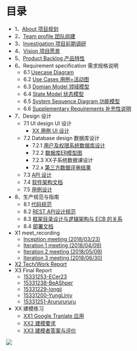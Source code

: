 # 目录

- 1、[About 项目规划](https://github.com/rookies-sysu/Dashboard/blob/gh-pages/01-about)
- 2、[Team profile 团队组建](https://github.com/rookies-sysu/Dashboard/blob/gh-pages/02-team-profile)
- 3、[Investigation 项目前期调研](https://github.com/rookies-sysu/Dashboard/blob/gh-pages/03-investigation)
- 4、[Vision 项目愿景](https://github.com/rookies-sysu/Dashboard/blob/gh-pages/04-vision)
- 5、[Product Backlog 产品特性](https://github.com/rookies-sysu/Dashboard/blob/gh-pages/05-product-backlog)
- 6、Requirement specification 需求规格说明
  - 6.1 [Usecase Diagram](https://github.com/rookies-sysu/Dashboard/blob/gh-pages/06-01-usecase-diagram)
  - 6.2 [Use Cases 用例+活动图](https://github.com/rookies-sysu/Dashboard/blob/gh-pages/06-02-use-cases)
  - 6.3 [Domian Model 领域模型](https://github.com/rookies-sysu/Dashboard/blob/gh-pages/06-03-domain-model)
  - 6.4 [State Model 状态模型](https://github.com/rookies-sysu/Dashboard/blob/gh-pages/06-04-state-model)
  - 6.5 [System Sequence Diagram 功能模型](https://github.com/rookies-sysu/Dashboard/blob/gh-pages/06-05-system-sequence-diagram)
  - 6.6 [Supplementary Requirements 补充性说明](https://github.com/rookies-sysu/Dashboard/blob/gh-pages/06-06-supplementary-requirements)
- 7、Design 设计
  - 7.1 UI design UI 设计
    - [XX 用例 UI 设计](https://github.com/rookies-sysu/Dashboard/blob/gh-pages/07-01-01-XX-ui-design)
  - 7.2 Database design 数据库设计
    - 7.2.1 [用户及权限系统数据库设计](https://github.com/rookies-sysu/Dashboard/blob/gh-pages/07-02-01-database-design)
    - 7.2.2 [数据库ER模型图](https://github.com/rookies-sysu/Dashboard/blob/gh-pages/07-02-02-database-er-model)
    - 7.2.3 XX子系统数据课设计
    - 7.2.x [第三方数据评审结果](https://github.com/rookies-sysu/Dashboard/blob/gh-pages/07-02-03-%E7%AC%AC%E4%B8%89%E6%96%B9%E6%95%B0%E6%8D%AE%E8%AF%84%E5%AE%A1%E7%BB%93%E6%9E%9C)
  - 7.3 [API 设计](https://github.com/rookies-sysu/Dashboard/blob/gh-pages/07-03-API)
  - 7.4 [软件架构文档](https://github.com/rookies-sysu/Dashboard/blob/gh-pages/07-04-software-architecture-document)
  - 7.5 [用例设计](https://github.com/rookies-sysu/Dashboard/blob/gh-pages/07-05-usecase-design)
- 8、生产规范与指南
  - 8.1 [代码规范](https://github.com/rookies-sysu/Dashboard/blob/gh-pages/08-01-coding-standard)
  - 8.2 [REST API设计规范](https://github.com/rookies-sysu/Dashboard/blob/gh-pages/08-02-RESTful-api-design-standard)
  - 8.3 [框架目录设计与逻辑架构与 ECB 的关系](https://github.com/rookies-sysu/Dashboard/blob/gh-pages/08-03-relationship-between-ECB-framework-directory-design-logic-archit)
  - 8.4 [部署文档](https://github.com/rookies-sysu/Dashboard/blob/gh-pages/08-04-deployment-doc)
- X1 meet_recording
  - [Inception meeting (2018/03/23)](https://github.com/rookies-sysu/Dashboard/blob/gh-pages/X1-inception-meeting)
  - [Iteration 1 meeting (2018/04/09)](https://github.com/rookies-sysu/Dashboard/blob/gh-pages/X1-iteration1-meeting)
  - [Iteration 2 meeting (2018/05/09)](https://github.com/rookies-sysu/Dashboard/blob/gh-pages/X1-iteration2-meeting)
  - [Iteration 3 meeting (2018/06/30)](https://github.com/rookies-sysu/Dashboard/blob/gh-pages/X1-iteration3-meeting)
- [X2 Tech/Work Report](https://github.com/rookies-sysu/Dashboard/blob/gh-pages/X2-techwork-report)
- X3 Final Report
  - [15331253-ECer23](https://www.jianshu.com/p/edae2a252471)
  - [15331238-BeAShper](https://blog.csdn.net/beashaper_/article/details/80871901)
  - [15331229-longjj](https://www.zybuluo.com/longj/note/1198045)
  - [15331200-YungLinjy](https://blog.csdn.net/yung_lin/article/details/80869708)
  - [15331251-Arururururu](https://github.com/Arururururu/SAD/blob/master/X3-final-report.md)
- XX 建模练习
  - [XX1 Google Tranlate 应⽤](https://github.com/rookies-sysu/Dashboard/blob/gh-pages/XX1-google-translate-app)
  - [XX2 建模要求](https://github.com/rookies-sysu/Dashboard/blob/gh-pages/XX2-modeling-requirements)
  - [XX3 建模者答案与评价](https://github.com/rookies-sysu/Dashboard/blob/gh-pages/XX3-modeling-answer)

![](11.png)